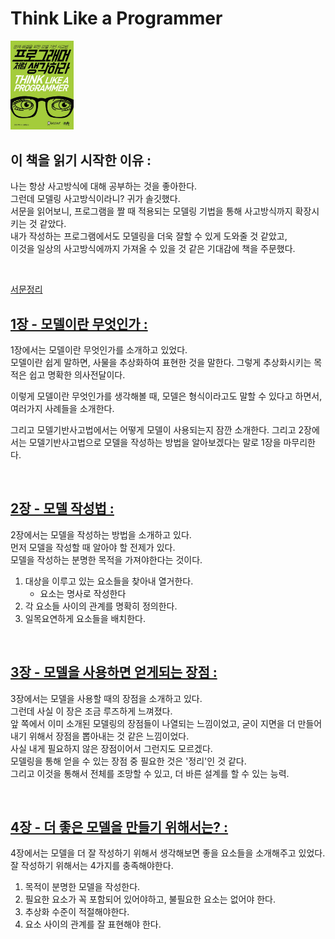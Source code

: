 # Think Like a Programmer

<img src="./img/book-cover.png" width="20%"/>

## 이 책을 읽기 시작한 이유 :

나는 항상 사고방식에 대해 공부하는 것을 좋아한다.  
그런데 모델링 사고방식이라니? 귀가 솔깃했다.  
서문을 읽어보니, 프로그램을 짤 때 적용되는 모델링 기법을 통해 사고방식까지 확장시키는 것 같았다.  
내가 작성하는 프로그램에서도 모델링을 더욱 잘할 수 있게 도와줄 것 같았고,  
이것을 일상의 사고방식에까지 가져올 수 있을 것 같은 기대감에 책을 주문했다.

<br>

[서문정리](https://github.com/noy3928/TIL/blob/main/books/ThinkLikeAProgrammer/intro.md)

## [1장 - 모델이란 무엇인가 :](https://github.com/noy3928/TIL/blob/main/books/ThinkLikeAProgrammer/1.%EB%AA%A8%EB%8D%B8%EC%9D%B4%EB%9E%80%EB%AC%B4%EC%97%87%EC%9D%B8%EA%B0%80.md)

1장에서는 모델이란 무엇인가를 소개하고 있었다.  
모델이란 쉽게 말하면, 사물을 추상화하여 표현한 것을 말한다.
그렇게 추상화시키는 목적은 쉽고 명확한 의사전달이다.

이렇게 모델이란 무엇인가를 생각해볼 때, 모델은 형식이라고도 말할 수 있다고 하면서,
여러가지 사례들을 소개한다.

그리고 모델기반사고법에서는 어떻게 모델이 사용되는지 잠깐 소개한다.
그리고 2장에서는 모델기반사고법으로 모델을 작성하는 방법을 알아보겠다는 말로 1장을 마무리한다.

<br>

## [2장 - 모델 작성법 : ](https://github.com/noy3928/TIL/blob/main/books/ThinkLikeAProgrammer/2.%EB%AA%A8%EB%8D%B8%EC%9E%91%EC%84%B1%EB%B2%95.md)

2장에서는 모델을 작성하는 방법을 소개하고 있다.  
먼저 모델을 작성할 때 알아야 할 전제가 있다.  
모델을 작성하는 분명한 목적을 가져야한다는 것이다.

1. 대상을 이루고 있는 요소들을 찾아내 열거한다.
   - 요소는 명사로 작성한다
2. 각 요소들 사이의 관계를 명확히 정의한다.
3. 일목요연하게 요소들을 배치한다.

<br>

## [3장 - 모델을 사용하면 얻게되는 장점 : ](https://github.com/noy3928/TIL/blob/main/books/ThinkLikeAProgrammer/3.%EB%AA%A8%EB%8D%B8%EC%9D%84%20%EC%82%AC%EC%9A%A9%ED%95%98%EB%A9%B4%20%EC%96%BB%EA%B2%8C%EB%90%98%EB%8A%94%20%EC%9E%A5%EC%A0%90.md)

3장에서는 모델을 사용할 때의 장점을 소개하고 있다.  
그런데 사실 이 장은 조금 루즈하게 느껴졌다.  
앞 쪽에서 이미 소개된 모델링의 장점들이 나열되는 느낌이었고,
굳이 지면을 더 만들어내기 위해서 장점을 뽑아내는 것 같은 느낌이었다.  
사실 내게 필요하지 않은 장점이어서 그런지도 모르겠다.  
모델링을 통해 얻을 수 있는 장점 중 필요한 것은 '정리'인 것 같다.  
그리고 이것을 통해서 전체를 조망할 수 있고, 더 바른 설계를 할 수 있는 능력.

<br>

## [4장 - 더 좋은 모델을 만들기 위해서는? :](https://github.com/noy3928/TIL/blob/main/books/ThinkLikeAProgrammer/4.%EB%8D%94%EC%A2%8B%EC%9D%80%EB%AA%A8%EB%8D%B8%EC%9D%84%EB%A7%8C%EB%93%A4%EA%B8%B0%EC%9C%84%ED%95%B4%EC%84%9C%EB%8A%94%3F.md)

4장에서는 모델을 더 잘 작성하기 위해서 생각해보면 좋을 요소들을 소개해주고 있었다.
잘 작성하기 위해서는 4가지를 충족해야한다.

1. 목적이 분명한 모델을 작성한다.
2. 필요한 요소가 꼭 포함되어 있어야하고, 불필요한 요소는 없어야 한다.
3. 추상화 수준이 적절해야한다.
4. 요소 사이의 관계를 잘 표현해야 한다.

<br>
